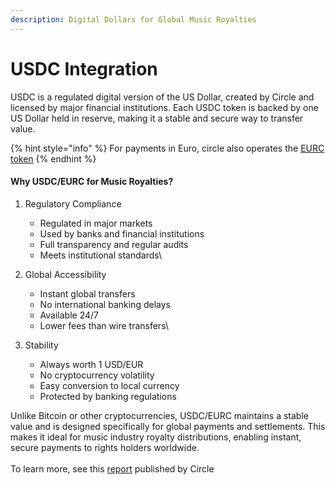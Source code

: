 ```yaml
---
description: Digital Dollars for Global Music Royalties
---
```


# USDC Integration

USDC is a regulated digital version of the US Dollar, created by Circle and licensed by major financial institutions. Each USDC token is backed by one US Dollar held in reserve, making it a stable and secure way to transfer value.

{% hint style="info" %}
For payments in Euro, circle also operates the [EURC token](https://www.circle.com/eurc)
{% endhint %}

#### Why USDC/EURC for Music Royalties?

1. Regulatory Compliance
   * Regulated in major markets
   * Used by banks and financial institutions
   * Full transparency and regular audits
   * Meets institutional standards\

2. Global Accessibility
   * Instant global transfers
   * No international banking delays
   * Available 24/7
   * Lower fees than wire transfers\

3. Stability
   * Always worth 1 USD/EUR
   * No cryptocurrency volatility
   * Easy conversion to local currency
   * Protected by banking regulations

Unlike Bitcoin or other cryptocurrencies, USDC/EURC maintains a stable value and is designed specifically for global payments and settlements. This makes it ideal for music industry royalty distributions, enabling instant, secure payments to rights holders worldwide.\
\
To learn more, see this [report](https://www.circle.com/executiveinsights/stablecoins-blockchains-and-the-future-of-global-commerce) published by Circle
